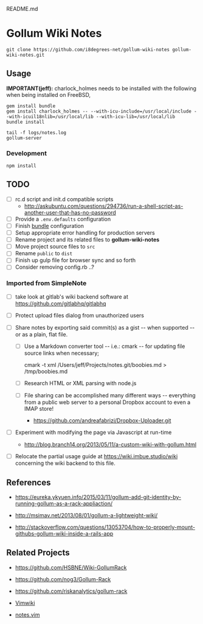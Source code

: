 README.md

# Gollum Wiki Notes

    git clone https://github.com/i8degrees-net/gollum-wiki-notes gollum-wiki-notes.git

## Usage

**IMPORTANT(jeff):** charlock_holmes needs to be installed with the following
when being installed on FreeBSD,

    gem install bundle
    gem install charlock_holmes -- --with-icu-include=/usr/local/include --with-icuil18nlib=/usr/local/lib --with-icu-lib=/usr/local/lib
    bundle install

    tail -f logs/notes.log
    gollum-server

### Development

    npm install

## TODO

- [ ] rc.d script and init.d compatible scripts
  * http://askubuntu.com/questions/294736/run-a-shell-script-as-another-user-that-has-no-password
- [ ] Provide a ```.env.defaults``` configuration
- [ ] Finish [bundle](http://bundler.io/v1.13/man/bundle.1.html) configuration
- [ ] Setup appropriate error handling for production servers
- [ ] Rename project and its related files to **gollum-wiki-notes**
- [ ] Move project source files to ```src```
- [ ] Rename ```public``` to ```dist```
- [ ] Finish up gulp file for browser sync and so forth
- [ ] Consider removing config.rb ..?

### Imported from SimpleNote

- [ ] take look at gitlab's wiki backend software at https://github.com/gitlabhq/gitlabhq

- [ ] Protect upload files dialog from unauthorized users

- [ ] Share notes by exporting said commit(s) as a gist -- when supported -- or as a plain, flat file.

  - [ ] Use a Markdown converter tool -- i.e.: cmark -- for updating file source links when necessary;

      cmark -t xml /Users/jeff/Projects/notes.git/boobies.md > /tmp/boobies.md

  - [ ] Research HTML or XML parsing with node.js

  - [ ] File sharing can be accomplished many different ways -- everything from a public web server to a personal Dropbox account to even a IMAP store!
    * https://github.com/andreafabrizi/Dropbox-Uploader.git

- [ ] Experiment with modifying the page via Javascript at run-time
  * http://blog.branch14.org/2013/05/11/a-custom-wiki-with-gollum.html

- [ ] Relocate the partial usage guide at https://wiki.imbue.studio/wiki concerning
the wiki backend to this file.

## References

* https://eureka.ykyuen.info/2015/03/11/gollum-add-git-identity-by-running-gollum-as-a-rack-appliaction/

* http://msimav.net/2013/08/01/gollum-a-lightweight-wiki/

* http://stackoverflow.com/questions/13053704/how-to-properly-mount-githubs-gollum-wiki-inside-a-rails-app

## Related Projects

* https://github.com/HSBNE/Wiki-GollumRack
* https://github.com/nog3/Gollum-Rack
* https://github.com/riskanalytics/gollum-rack

* [Vimwiki](https://github.com/vimwiki/vimwiki)
* [notes.vim](http://peterodding.com/code/vim/notes/)
